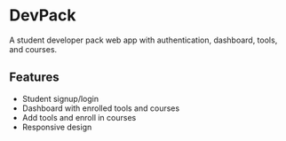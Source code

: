 # DevPack

A student developer pack web app with authentication, dashboard, tools, and courses.

## Features

- Student signup/login
- Dashboard with enrolled tools and courses
- Add tools and enroll in courses
- Responsive design
